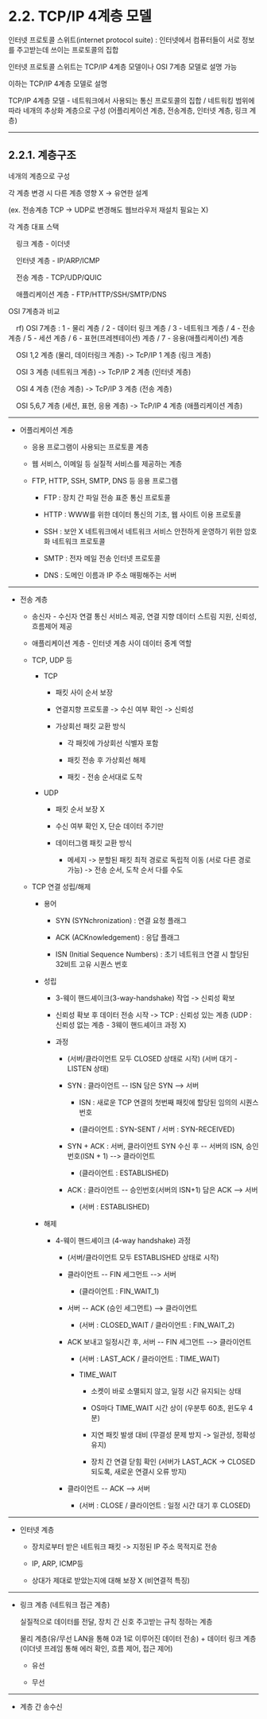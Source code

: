 # 2.2. TCP/IP 4계층 모델

인터넷 프로토콜 스위트(internet protocol suite) : 인터넷에서 컴퓨터들이 서로 정보를 주고받는데 쓰이는 프로토콜의 집합

인터넷 프로토콜 스위트는 TCP/IP 4계층 모델이나 OSI 7계층 모델로 설명 가능

이하는 TCP/IP 4계층 모델로 설명

TCP/IP 4계층 모델 - 네트워크에서 사용되는 통신 프로토콜의 집합 / 네트워킹 범위에 따라 네개의 추상화 계층으로 구성 (어플리케이션 계층, 전송계층, 인터넷 계층, 링크 계층)

---

## 2.2.1. 계층구조

네개의 계층으로 구성

각 계층 변경 시 다른 계층 영향 X -> 유연한 설계

(ex. 전송계층 TCP -> UDP로 변경해도 웹브라우저 재설치 필요는 X)

각 계층 대표 스택

    링크 계층 - 이더넷

    인터넷 계층 - IP/ARP/ICMP

    전송 계층 - TCP/UDP/QUIC

    애플리케이션 계층 - FTP/HTTP/SSH/SMTP/DNS



OSI 7계층과 비교

    rf) OSI 7계층 : 1 - 물리 계층 / 2 - 데이터 링크 계층 / 3 - 네트워크 계층 / 4 - 전송 계층 / 5 - 세션 계층 / 6 - 표현(프레젠테이션) 계층 / 7 - 응용(애플리케이션) 계층

    OSI 1,2 계층 (물리, 데이터링크 계층) -> TcP/IP 1 계층 (링크 계층)

    OSI 3 계층 (네트워크 계층) -> TcP/IP 2 계층 (인터넷 계층)

    OSI 4 계층 (전송 계층) -> TcP/IP 3 계층 (전송 계층)

    OSI 5,6,7 계층 (세션, 표현, 응용 계층) -> TcP/IP 4 계층 (애플리케이션 계층)



---

- 어플리케이션 계층
  
  - 응용 프로그램이 사용되는 프로토콜 계층
  
  - 웹 서비스, 이메일 등 실질적 서비스를 제공하는 계층
  
  - FTP, HTTP, SSH, SMTP, DNS 등 응용 프로그램
    
    - FTP : 장치 간 파일 전송 표준 통신 프로토콜
    
    - HTTP : WWW를 위한 데이터 통신의 기초, 웹 사이트 이용 프로토콜
    
    - SSH : 보안 X 네트워크에서 네트워크 서비스 안전하게 운영하기 위한 암호화 네트워크 프로토콜
    
    - SMTP : 전자 메일 전송 인터넷 프로토콜
    
    - DNS : 도메인 이름과 IP 주소 매핑해주는 서버

---

- 전송 계층
  
  - 송신자 - 수신자 연결 통신 서비스 제공, 연결 지향 데이터 스트림 지원, 신뢰성, 흐름제어 제공
  
  - 애플리케이션 계층 - 인터넷 계층 사이 데이터 중계 역할
  
  - TCP, UDP 등
    
    - TCP 
      
      - 패킷 사이 순서 보장
      
      - 연결지향 프로토콜 -> 수신 여부 확인 -> 신뢰성
      
      - 가상회선 패킷 교환 방식
        
        - 각 패킷에 가상회선 식별자 포함
        
        - 패킷 전송 후 가상회선 해제
        
        - 패킷 - 전송 순서대로 도착
    
    - UDP
      
      - 패킷 순서 보장 X
      
      - 수신 여부 확인 X, 단순 데이터 주기만
      
      - 데이터그램 패킷 교환 방식
        
        - 메세지 -> 분할된 패킷 최적 경로로 독립적 이동 (서로 다른 경로 가능) -> 전송 순서, 도착 순서 다를 수도
  
  - TCP 연결 성립/해제
    
    - 용어
      
      - SYN (SYNchronization) : 연결 요청 플래그
      
      - ACK (ACKnowledgement) : 응답 플래그
      
      - ISN (Initial Sequence Numbers) : 초기 네트워크 연결 시 할당된 32비트 고유 시퀀스 번호
    
    - 성립
      
      - 3-웨이 핸드셰이크(3-way-handshake) 작업 -> 신뢰성 확보
      
      - 신뢰성 확보 후 데이터 전송 시작 -> TCP : 신뢰성 있는 계층 (UDP : 신뢰성 없는 계층 - 3웨이 핸드셰이크 과정 X)
      
      - 과정
        
        - (서버/클라이언트 모두 CLOSED 상태로 시작)
          (서버 대기 - LISTEN 상태)
        
        - SYN : 클라이언트 -- ISN 담은 SYN --> 서버
          
          -  ISN : 새로운 TCP 연결의 첫번째 패킷에 할당된 임의의 시퀀스 번호
          
          - (클라이언트 : SYN-SENT / 서버 : SYN-RECEIVED)
        
        - SYN  + ACK : 서버, 클라이언트 SYN 수신 후 -- 서버의 ISN, 승인번호(ISN + 1) --> 클라이언트
          
          - (클라이언트 :  ESTABLISHED)
        
        - ACK : 클라이언트 -- 승인번호(서버의 ISN+1) 담은 ACK --> 서버
          
          - (서버 : ESTABLISHED)
    
    - 해제
      
      - 4-웨이 핸드셰이크 (4-way handshake) 과정
        
        - (서버/클라이언트 모두 ESTABLISHED 상태로 시작)
        
        - 클라이언트 -- FIN 세그먼트 --> 서버
          
          - (클라이언트 : FIN_WAIT_1)
        
        - 서버 -- ACK (승인 세그먼트) --> 클라이언트
          
          - (서버 : CLOSED_WAIT /  클라이언트 : FIN_WAIT_2)
        
        - ACK 보내고 일정시간 후, 서버 -- FIN 세그먼트 --> 클라이언트
          
          - (서버 : LAST_ACK / 클라이언트 : TIME_WAIT)
          
          - TIME_WAIT 
            
            - 소켓이 바로 소멸되지 않고, 일정 시간 유지되는 상태
            
            - OS마다 TIME_WAIT 시간 상이 (우분투 60초, 윈도우 4분)
            
            - 지연 패킷 발생 대비 (무결성 문제 방지 -> 일관성, 정확성 유지)
            
            - 장치 간 연결 닫힘 확인 (서버가 LAST_ACK -> CLOSED 되도록, 새로운 연결시 오류 방지)
        
        - 클라이언트 -- ACK --> 서버
          
          - (서버 : CLOSE / 클라이언트 : 일정 시간 대기 후 CLOSED)

---

- 인터넷 계층
  
  - 장치로부터 받은 네트워크 패킷 -> 지정된 IP 주소 목적지로 전송
  
  - IP, ARP, ICMP등
  
  - 상대가 제대로 받았는지에 대해 보장 X (비연결적 특징)

---

- 링크 계층 (네트워크 접근 계층)
  
  실질적으로 데이터를 전달, 장치 간 신호 주고받는 규칙 정하는 계층
  
  물리 계층(유/무선 LAN을 통해 0과 1로 이루어진 데이터 전송) + 데이터 링크 계층(이더넷 프레임 통해 에러 확인, 흐름 제어, 접근 제어)
  
  - 유선
  
  - 무선

---

- 계층 간 송수신
